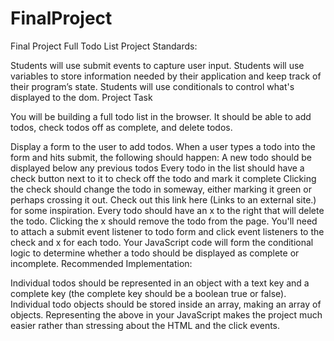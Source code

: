 # FinalProject
Final Project
Full Todo List
Project Standards:

Students will use submit events to capture user input.
Students will use variables to store information needed by their application and keep track of their program’s state.
Students will use conditionals to control what's displayed to the dom.
Project Task

You will be building a full todo list in the browser. It should be able to add todos, check todos off as complete, and delete todos.

Display a form to the user to add todos.
When a user types a todo into the form and hits submit, the following should happen:
A new todo should be displayed below any previous todos
Every todo in the list should have a check button next to it to check off the todo and mark it complete
Clicking the check should change the todo in someway, either marking it green or perhaps crossing it out. Check out this link here (Links to an external site.) for some inspiration.
Every todo should have an x to the right that will delete the todo.
Clicking the x should remove the todo from the page.
You'll need to attach a submit event listener to todo form and click event listeners to the check and x for each todo.
Your JavaScript code will form the conditional logic to determine whether a todo should be displayed as complete or incomplete.
Recommended Implementation:

Individual todos should be represented in an object with a text key and a complete key (the complete key should be a boolean true or false).
Individual todo objects should be stored inside an array, making an array of objects.
Representing the above in your JavaScript makes the project much easier rather than stressing about the HTML and the click events.
